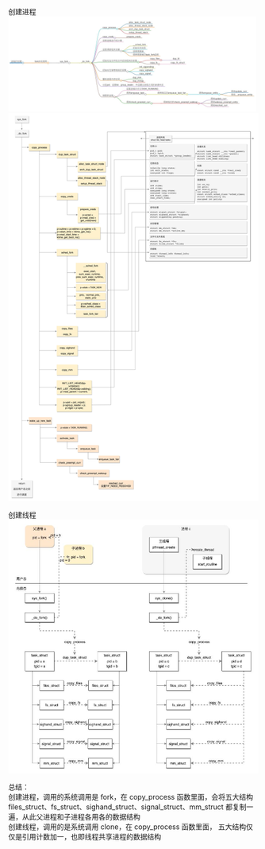 
创建进程    
<img src="https://github.com/Yongli-Lisa/Linux-Notes1/blob/e1f7b902a647adbd8d265bef7abe7fb652927f79/Img/%E8%BF%9B%E7%A8%8B%E5%88%9B%E5%BB%BA.JPG" width="500px">    
<img src="https://github.com/Yongli-Lisa/Linux-Notes1/blob/6f10868ce1e853fc69f6b025dc4044b76e94d14b/Img/%E5%88%9B%E5%BB%BA%E8%BF%9B%E7%A8%8B.jpeg" width="600px">    


创建线程   
<img src="https://github.com/Yongli-Lisa/Linux-Notes1/blob/e1f7b902a647adbd8d265bef7abe7fb652927f79/Img/%E5%88%9B%E5%BB%BA%E7%BA%BF%E7%A8%8B.JPG" width="600px">   


总结：   
创建进程，调用的系统调用是 fork，在 copy_process 函数里面，会将五大结构 files_struct、fs_struct、sighand_struct、signal_struct、mm_struct 都复制一遍，从此父进程和子进程各用各的数据结构   
创建线程，调用的是系统调用 clone，在 copy_process 函数里面， 五大结构仅仅是引用计数加一，也即线程共享进程的数据结构   
